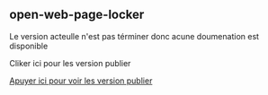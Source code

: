 ## open-web-page-locker
Le version acteulle n'est pas términer donc acune doumenation est disponible 

Cliker ici pour les version publier 

[Apuyer ici pour voir les version publier]([docs/CONTRIBUTING.md](https://github.com/Courcelles483/open-web-page-locker/releases))
